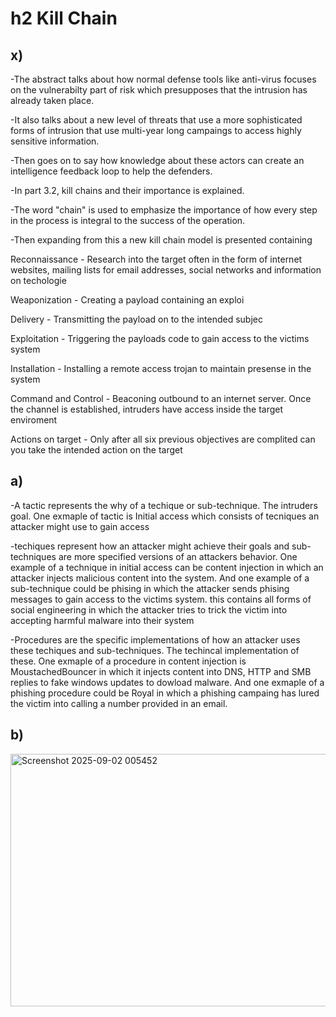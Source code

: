 # h2 Kill Chain

## x)

-The abstract talks about how normal defense tools like anti-virus focuses on the vulnerabilty part of risk which presupposes that the intrusion has already taken place.

-It also talks about a new level of threats that use a more sophisticated forms of intrusion that use multi-year long campaings to access highly sensitive information.

-Then goes on to say how knowledge about these actors can create an intelligence feedback loop to help the defenders.

-In part 3.2, kill chains and their importance is explained.

-The word "chain" is used to emphasize the importance of how every step in the process is integral to the success of the operation.

-Then expanding from this a new kill chain model is presented containing

  Reconnaissance - Research into the target often in the form of internet websites, mailing lists for email addresses, social networks and information on techologie
  
  Weaponization - Creating a payload containing an exploi
  
  Delivery - Transmitting the payload on to the intended subjec
  
  Exploitation - Triggering the payloads code to gain access to the victims system

  Installation - Installing a remote access trojan to maintain presense in the system

  Command and Control - Beaconing outbound to an internet server. Once the channel is established, intruders have access inside the target enviroment
  
  Actions on target - Only after all six previous objectives are complited can you take the intended action on the target
  
## a)
-A tactic represents the why of a techique or sub-technique. The intruders goal. One exmaple of tactic is Initial access which consists of tecniques an attacker might use to gain access

-techiques represent how an attacker might achieve their goals and sub-techniques are more specified versions of an attackers behavior. One example of a technique in initial access can be content injection in which an attacker injects malicious content into the system. And one example of a sub-technique could be
phising in which the attacker sends phising messages to gain access to the victims system. this contains all forms of social engineering in which the attacker tries to trick the victim into accepting harmful malware into their system

-Procedures are the specific implementations of how an attacker uses these techiques and sub-techniques. The techincal implementation of these. One exmaple of a procedure in content injection is MoustachedBouncer in which it injects content into DNS, HTTP and SMB replies to fake windows updates to dowload malware.
And one exmaple of a phishing procedure could be Royal in which a phishing campaing has lured the victim into calling a number provided in an email.

## b)

<img width="686" height="404" alt="Screenshot 2025-09-02 005452" src="https://github.com/user-attachments/assets/e50147ed-9c2c-4bc9-883e-06443f492961" />
